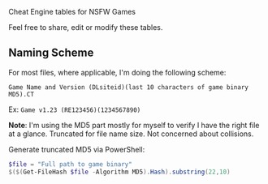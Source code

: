 
Cheat Engine tables for NSFW Games

Feel free to share, edit or modify these tables.


## Naming Scheme

For most files, where applicable, I'm doing the following scheme:

`Game Name and Version (DLsiteid)(last 10 characters of game binary MD5).CT`

Ex: `Game v1.23 (RE123456)(1234567890)`

**Note**: I'm using the MD5 part mostly for myself to verify I have the right file at a glance. Truncated for file name size. Not concerned about collisions.

Generate truncated MD5 via PowerShell:
```powershell
$file = "Full path to game binary"
$($(Get-FileHash $file -Algorithm MD5).Hash).substring(22,10)
```
